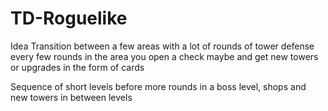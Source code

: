 # TD-Roguelike
Idea
Transition between a few areas with a lot of rounds of tower defense
every few rounds in the area you open a check maybe and get new towers or upgrades in the form of cards

Sequence of short levels before more rounds in a boss level, shops and new towers in between levels
